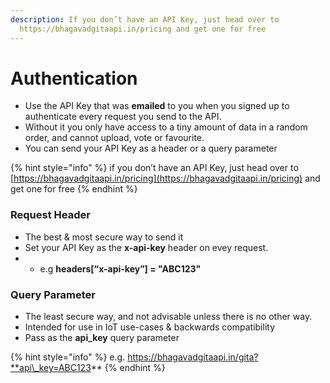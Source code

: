 ```yaml
---
description: If you don’t have an API Key, just head over to
  https://bhagavadgitaapi.in/pricing and get one for free
---
```


# Authentication

* Use the API Key that was **emailed** to you when you signed up to authenticate every request you send to the API.
* Without it you only have access to a tiny amount of data in a random order, and cannot upload, vote or favourite.
* You can send your API Key as a header or a query parameter

{% hint style="info" %}
if you don’t have an API Key, just head over to [https://bhagavadgitaapi.in/pricing](https://bhagavadgitaapi.in/pricing) and get one for free
{% endhint %}

### Request Header

* The best & most secure way to send it
* Set your API Key as the **x-api-key** header on evey request.
* * e.g **headers\[“x-api-key”\] = "ABC123"**

### Query Parameter

* The least secure way, and not advisable unless there is no other way.
* Intended for use in IoT use-cases & backwards compatibility
* Pass as the **api\_key** query parameter

{% hint style="info" %}
e.g. https://bhagavadgitaapi.in/gita?**api\_key=ABC123**
{% endhint %}



